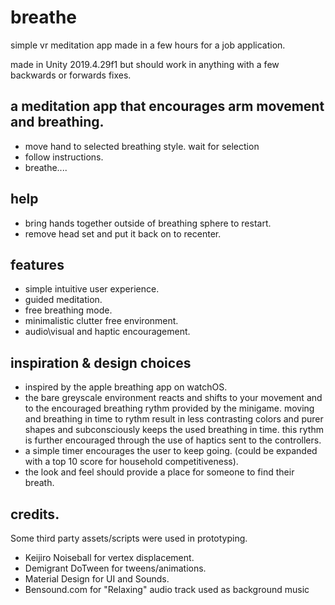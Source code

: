 # breathe
simple vr meditation app made in a few hours for a job application.

made in Unity 2019.4.29f1 but should work in anything with a few backwards or forwards fixes.

a meditation app that encourages arm movement and breathing.
-------------

- move hand to selected breathing style. wait for selection
- follow instructions.
- breathe....


help
-----
- bring hands together outside of breathing sphere to restart.
- remove head set and put it back on to recenter.


features
-----
- simple intuitive user experience.
- guided meditation.
- free breathing mode.
- minimalistic clutter free environment.
- audio\visual and haptic encouragement.


inspiration & design choices
-----
- inspired by the apple breathing app on watchOS.
- the bare greyscale environment reacts and shifts to your movement and to the encouraged breathing rythm provided by the minigame. moving and breathing in time to rythm result in less contrasting colors and purer shapes and subconsciously keeps the used breathing in time. this rythm is further encouraged through the use of haptics sent to the controllers.
- a simple timer encourages the user to keep going. (could be expanded with a top 10 score for household competitiveness).
- the look and feel should provide a place for someone to find their breath.


credits.
-------------
Some third party assets/scripts were used in prototyping.
- Keijiro Noiseball for vertex displacement.
- Demigrant DoTween for tweens/animations.
- Material Design for UI and Sounds.
- Bensound.com for "Relaxing" audio track used as background music
